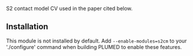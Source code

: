 S2 contact model CV used in the paper cited below. 

## Installation 

This module is not installed by default. Add `--enable-modules=s2cm` to your './configure' command when building PLUMED to enable these features.


